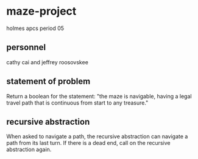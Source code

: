 # maze-project
holmes apcs period 05

## personnel

cathy cai and jeffrey roosovskee

## statement of problem

Return a boolean for the statement: "the maze is navigable, having a legal travel path that is continuous from start to any treasure."

## recursive abstraction

When asked to navigate a path, the recursive abstraction can navigate a path from its last turn. If there is a dead end, call on the recursive abstraction again.
